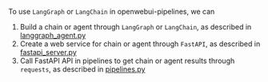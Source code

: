 To use `LangGraph` or `LangChain` in openwebui-pipelines, we can
1. Build a chain or agent through `LangGraph` or `LangChain`, as described in [langgraph_agent.py](./langgraph_agent.py)
2. Create a web service for chain or agent through `FastAPI`, as described in [fastapi_server.py](./fastapi_server.py)
3. Call FastAPI API in pipelines to get chain or agent results through `requests`, as described in [pipelines.py](./pipelines.py)